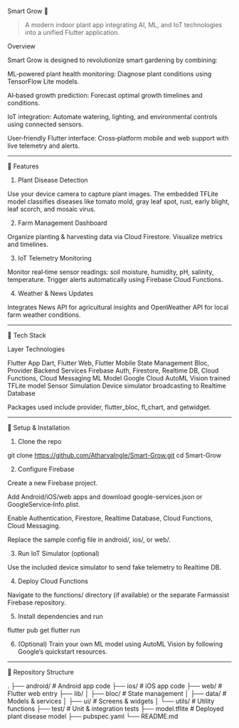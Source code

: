 Smart Grow 🌱

> A modern indoor plant app integrating AI, ML, and IoT technologies into a unified Flutter application. 



Overview

Smart Grow is designed to revolutionize smart gardening by combining:

ML‑powered plant health monitoring: Diagnose plant conditions using TensorFlow Lite models.

AI‑based growth prediction: Forecast optimal growth timelines and conditions.

IoT integration: Automate watering, lighting, and environmental controls using connected sensors.

User‑friendly Flutter interface: Cross‑platform mobile and web support with live telemetry and alerts. 



---

🚀 Features

1. Plant Disease Detection

Use your device camera to capture plant images. The embedded TFLite model classifies diseases like tomato mold, gray leaf spot, rust, early blight, leaf scorch, and mosaic virus. 

2. Farm Management Dashboard

Organize planting & harvesting data via Cloud Firestore. Visualize metrics and timelines. 

3. IoT Telemetry Monitoring

Monitor real‑time sensor readings: soil moisture, humidity, pH, salinity, temperature. Trigger alerts automatically using Firebase Cloud Functions. 

4. Weather & News Updates

Integrates News API for agricultural insights and OpenWeather API for local farm weather conditions. 


---

🧠 Tech Stack

Layer	Technologies

Flutter App	Dart, Flutter Web, Flutter Mobile
State Management	Bloc, Provider
Backend Services	Firebase Auth, Firestore, Realtime DB, Cloud Functions, Cloud Messaging
ML Model	Google Cloud AutoML Vision trained TFLite model
Sensor Simulation	Device simulator broadcasting to Realtime Database


Packages used include provider, flutter_bloc, fl_chart, and getwidget. 


---

🔧 Setup & Installation

1. Clone the repo

git clone https://github.com/AtharvaIngle/Smart-Grow.git
cd Smart-Grow


2. Configure Firebase

Create a new Firebase project.

Add Android/iOS/web apps and download google-services.json or GoogleService‑Info.plist.

Enable Authentication, Firestore, Realtime Database, Cloud Functions, Cloud Messaging.

Replace the sample config file in android/, ios/, or web/.



3. Run IoT Simulator (optional)

Use the included device simulator to send fake telemetry to Realtime DB.



4. Deploy Cloud Functions

Navigate to the functions/ directory (if available) or the separate Farmassist Firebase repository.



5. Install dependencies and run

flutter pub get
flutter run


6. (Optional) Train your own ML model using AutoML Vision by following Google’s quickstart resources. 




---

📂 Repository Structure

.
├── android/             # Android app code
├── ios/                 # iOS app code
├── web/                 # Flutter web entry
├── lib/
│   ├── bloc/            # State management
│   ├── data/            # Models & services
│   ├── ui/              # Screens & widgets
│   └── utils/           # Utility functions
├── test/                # Unit & integration tests
├── model.tflite         # Deployed plant disease model
├── pubspec.yaml
└── README.md
